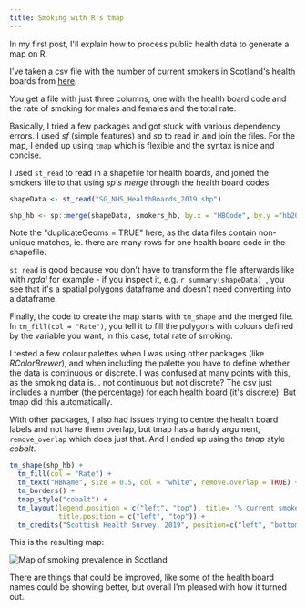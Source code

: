 ```yaml
---
title: Smoking with R's tmap
---
```

In my first post, I'll explain how to process public health data to generate a map on R. 

I've taken a csv file with the number of current smokers in Scotland's health boards from [here](https://statistics.gov.scot/resource?uri=http%3A%2F%2Fstatistics.gov.scot%2Fdata%2Fscottish-health-survey-local-area-level-data).

You get a file with just three columns, one with the health board code and the rate of smoking for males and females and the total rate.

Basically, I tried a few packages and got stuck with various dependency errors. I used *sf* (simple features) and *sp* to read in and join the files. For the map, I ended up using `tmap` which is flexible and the syntax is nice and concise.

I used `st_read` to read in a shapefile for health boards, and joined the smokers file to that using *sp's merge* through the health board codes.
```r
shapeData <- st_read("SG_NHS_HealthBoards_2019.shp")

shp_hb <- sp::merge(shapeData, smokers_hb, by.x = "HBCode", by.y ="hb2019", duplicateGeoms = T)
```
Note the "duplicateGeoms = TRUE" here, as the data files contain non-unique matches, ie. there are many rows for one health board code in the shapefile.

`st_read` is good because you don't have to transform the file afterwards like with *rgdal* for example - if you inspect it, e.g.
`r summary(shapeData) `, you see that it's a spatial polygons dataframe and doesn't need converting into a dataframe.
     
Finally, the code to create the map starts with `tm_shape` and the merged file. In `tm_fill(col = "Rate")`, you tell it to fill the polygons with colours defined by the variable you want, in this case, total rate of smoking. 

I tested a few colour palettes when I was using other packages (like *RColorBrewer*), and when including the palette you have to define whether the data is continuous or discrete. I was confused at many points with this, as the smoking data is... not continuous but not discrete? The csv just includes a number (the percentage) for each health board (it's discrete). But tmap did this automatically.

With other packages, I also had issues trying to centre the health board labels and not have them overlap, but tmap has a handy argument, `remove_overlap` which does just that. And I ended up using the *tmap* style *cobalt*.

```r
tm_shape(shp_hb) +
  tm_fill(col = "Rate") +
  tm_text("HBName", size = 0.5, col = "white", remove.overlap = TRUE) + 
  tm_borders() +
  tmap_style("cobalt") +
  tm_layout(legend.position = c("left", "top"), title= '% current smokers in Health Boards', 
            title.position = c("left", "top")) +
  tm_credits("Scottish Health Survey, 2019", position=c("left", "bottom"))
  ```

This is the resulting map:

![Map of smoking prevalence in Scotland](SmokersHBs.jpg)

There are things that could be improved, like some of the health board names could be showing better, but overall I'm pleased with how it turned out.